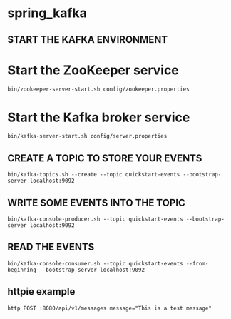 # spring_kafka


## START THE KAFKA ENVIRONMENT

# Start the ZooKeeper service

```terminal
bin/zookeeper-server-start.sh config/zookeeper.properties
```

# Start the Kafka broker service

```terminal
bin/kafka-server-start.sh config/server.properties
```

## CREATE A TOPIC TO STORE YOUR EVENTS

```terminal
bin/kafka-topics.sh --create --topic quickstart-events --bootstrap-server localhost:9092
```

## WRITE SOME EVENTS INTO THE TOPIC

```temrinal
bin/kafka-console-producer.sh --topic quickstart-events --bootstrap-server localhost:9092
```

##  READ THE EVENTS

```terminal
bin/kafka-console-consumer.sh --topic quickstart-events --from-beginning --bootstrap-server localhost:9092
```

## httpie example

```terminal
http POST :8080/api/v1/messages message="This is a test message"
```